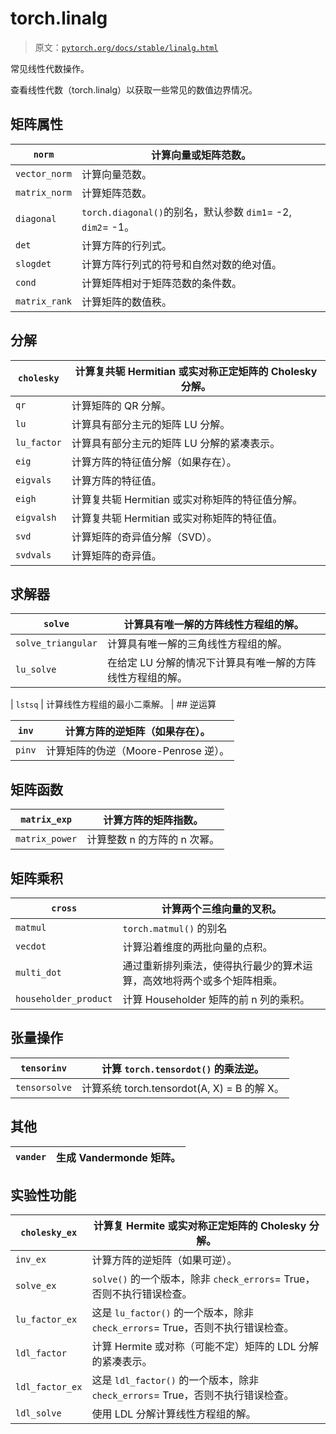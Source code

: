 # torch.linalg

> 原文：[`pytorch.org/docs/stable/linalg.html`](https://pytorch.org/docs/stable/linalg.html)

常见线性代数操作。

查看线性代数（torch.linalg）以获取一些常见的数值边界情况。

## 矩阵属性

| `norm` | 计算向量或矩阵范数。 |
| --- | --- |
| `vector_norm` | 计算向量范数。 |
| `matrix_norm` | 计算矩阵范数。 |
| `diagonal` | `torch.diagonal()`的别名，默认参数 `dim1`= -2, `dim2`= -1。 |
| `det` | 计算方阵的行列式。 |
| `slogdet` | 计算方阵行列式的符号和自然对数的绝对值。 |
| `cond` | 计算矩阵相对于矩阵范数的条件数。 |
| `matrix_rank` | 计算矩阵的数值秩。 |

## 分解

| `cholesky` | 计算复共轭 Hermitian 或实对称正定矩阵的 Cholesky 分解。 |
| --- | --- |
| `qr` | 计算矩阵的 QR 分解。 |
| `lu` | 计算具有部分主元的矩阵 LU 分解。 |
| `lu_factor` | 计算具有部分主元的矩阵 LU 分解的紧凑表示。 |
| `eig` | 计算方阵的特征值分解（如果存在）。 |
| `eigvals` | 计算方阵的特征值。 |
| `eigh` | 计算复共轭 Hermitian 或实对称矩阵的特征值分解。 |
| `eigvalsh` | 计算复共轭 Hermitian 或实对称矩阵的特征值。 |
| `svd` | 计算矩阵的奇异值分解（SVD）。 |
| `svdvals` | 计算矩阵的奇异值。 |

## 求解器

| `solve` | 计算具有唯一解的方阵线性方程组的解。 |
| --- | --- |
| `solve_triangular` | 计算具有唯一解的三角线性方程组的解。 |
| `lu_solve` | 在给定 LU 分解的情况下计算具有唯一解的方阵线性方程组的解。 |

| `lstsq` | 计算线性方程组的最小二乘解。 |  ## 逆运算

| `inv` | 计算方阵的逆矩阵（如果存在）。 |
| --- | --- |
| `pinv` | 计算矩阵的伪逆（Moore-Penrose 逆）。 |

## 矩阵函数

| `matrix_exp` | 计算方阵的矩阵指数。 |
| --- | --- |
| `matrix_power` | 计算整数 n 的方阵的 n 次幂。 |

## 矩阵乘积

| `cross` | 计算两个三维向量的叉积。 |
| --- | --- |
| `matmul` | `torch.matmul()` 的别名 |
| `vecdot` | 计算沿着维度的两批向量的点积。 |
| `multi_dot` | 通过重新排列乘法，使得执行最少的算术运算，高效地将两个或多个矩阵相乘。 |
| `householder_product` | 计算 Householder 矩阵的前 n 列的乘积。 |

## 张量操作

| `tensorinv` | 计算 `torch.tensordot()` 的乘法逆。 |
| --- | --- |
| `tensorsolve` | 计算系统 torch.tensordot(A, X) = B 的解 X。 |

## 其他

| `vander` | 生成 Vandermonde 矩阵。 |
| --- | --- |

## 实验性功能

| `cholesky_ex` | 计算复 Hermite 或实对称正定矩阵的 Cholesky 分解。 |
| --- | --- |
| `inv_ex` | 计算方阵的逆矩阵（如果可逆）。 |
| `solve_ex` | `solve()` 的一个版本，除非 `check_errors`= True，否则不执行错误检查。 |
| `lu_factor_ex` | 这是 `lu_factor()` 的一个版本，除非 `check_errors`= True，否则不执行错误检查。 |
| `ldl_factor` | 计算 Hermite 或对称（可能不定）矩阵的 LDL 分解的紧凑表示。 |
| `ldl_factor_ex` | 这是 `ldl_factor()` 的一个版本，除非 `check_errors`= True，否则不执行错误检查。 |
| `ldl_solve` | 使用 LDL 分解计算线性方程组的解。 |
